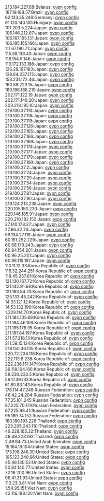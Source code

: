 213.184.227.88:Belarus: [ovpn config](vpn/213_184_227_88.ovpn)  
187.19.188.57:Brazil: [ovpn config](vpn/187_19_188_57.ovpn)  
62.133.35.246:Germany: [ovpn config](vpn/62_133_35_246.ovpn)  
91.120.140.105:Hungary: [ovpn config](vpn/91_120_140_105.ovpn)  
101.203.5.224:Japan: [ovpn config](vpn/101_203_5_224.ovpn)  
106.146.212.87:Japan: [ovpn config](vpn/106_146_212_87.ovpn)  
106.167.195.131:Japan: [ovpn config](vpn/106_167_195_131.ovpn)  
106.185.155.166:Japan: [ovpn config](vpn/106_185_155_166.ovpn)  
111.67.190.71:Japan: [ovpn config](vpn/111_67_190_71.ovpn)  
115.36.136.40:Japan: [ovpn config](vpn/115_36_136_40.ovpn)  
118.154.9.146:Japan: [ovpn config](vpn/118_154_9_146.ovpn)  
119.172.133.186:Japan: [ovpn config](vpn/119_172_133_186.ovpn)  
126.28.197.183:Japan: [ovpn config](vpn/126_28_197_183.ovpn)  
138.64.237.175:Japan: [ovpn config](vpn/138_64_237_175.ovpn)  
153.231.172.46:Japan: [ovpn config](vpn/153_231_172_46.ovpn)  
160.86.223.15:Japan: [ovpn config](vpn/160_86_223_15.ovpn)  
180.198.168.219:Japan: [ovpn config](vpn/180_198_168_219.ovpn)  
202.171.122.19:Japan: [ovpn config](vpn/202_171_122_19.ovpn)  
202.171.149.20:Japan: [ovpn config](vpn/202_171_149_20.ovpn)  
203.213.185.10:Japan: [ovpn config](vpn/203_213_185_10.ovpn)  
219.100.37.110:Japan: [ovpn config](vpn/219_100_37_110.ovpn)  
219.100.37.118:Japan: [ovpn config](vpn/219_100_37_118.ovpn)  
219.100.37.119:Japan: [ovpn config](vpn/219_100_37_119.ovpn)  
219.100.37.126:Japan: [ovpn config](vpn/219_100_37_126.ovpn)  
219.100.37.165:Japan: [ovpn config](vpn/219_100_37_165.ovpn)  
219.100.37.166:Japan: [ovpn config](vpn/219_100_37_166.ovpn)  
219.100.37.169:Japan: [ovpn config](vpn/219_100_37_169.ovpn)  
219.100.37.174:Japan: [ovpn config](vpn/219_100_37_174.ovpn)  
219.100.37.177:Japan: [ovpn config](vpn/219_100_37_177.ovpn)  
219.100.37.179:Japan: [ovpn config](vpn/219_100_37_179.ovpn)  
219.100.37.190:Japan: [ovpn config](vpn/219_100_37_190.ovpn)  
219.100.37.2:Japan: [ovpn config](vpn/219_100_37_2.ovpn)  
219.100.37.24:Japan: [ovpn config](vpn/219_100_37_24.ovpn)  
219.100.37.29:Japan: [ovpn config](vpn/219_100_37_29.ovpn)  
219.100.37.54:Japan: [ovpn config](vpn/219_100_37_54.ovpn)  
219.100.37.56:Japan: [ovpn config](vpn/219_100_37_56.ovpn)  
219.100.37.81:Japan: [ovpn config](vpn/219_100_37_81.ovpn)  
219.100.37.90:Japan: [ovpn config](vpn/219_100_37_90.ovpn)  
219.124.213.238:Japan: [ovpn config](vpn/219_124_213_238.ovpn)  
220.105.150.230:Japan: [ovpn config](vpn/220_105_150_230.ovpn)  
220.146.185.91:Japan: [ovpn config](vpn/220_146_185_91.ovpn)  
220.210.182.150:Japan: [ovpn config](vpn/220_210_182_150.ovpn)  
27.140.178.27:Japan: [ovpn config](vpn/27_140_178_27.ovpn)  
27.96.32.74:Japan: [ovpn config](vpn/27_96_32_74.ovpn)  
59.134.27.119:Japan: [ovpn config](vpn/59_134_27_119.ovpn)  
60.151.252.229:Japan: [ovpn config](vpn/60_151_252_229.ovpn)  
60.68.179.243:Japan: [ovpn config](vpn/60_68_179_243.ovpn)  
60.94.154.201:Japan: [ovpn config](vpn/60_94_154_201.ovpn)  
60.96.25.201:Japan: [ovpn config](vpn/60_96_25_201.ovpn)  
60.98.115.197:Japan: [ovpn config](vpn/60_98_115_197.ovpn)  
110.11.12.33:Korea Republic of: [ovpn config](vpn/110_11_12_33.ovpn)  
116.32.244.251:Korea Republic of: [ovpn config](vpn/116_32_244_251.ovpn)  
118.45.237.61:Korea Republic of: [ovpn config](vpn/118_45_237_61.ovpn)  
121.130.167.72:Korea Republic of: [ovpn config](vpn/121_130_167_72.ovpn)  
121.142.91.69:Korea Republic of: [ovpn config](vpn/121_142_91_69.ovpn)  
121.163.54.70:Korea Republic of: [ovpn config](vpn/121_163_54_70.ovpn)  
125.133.45.242:Korea Republic of: [ovpn config](vpn/125_133_45_242.ovpn)  
14.33.121.12:Korea Republic of: [ovpn config](vpn/14_33_121_12.ovpn)  
14.53.132.190:Korea Republic of: [ovpn config](vpn/14_53_132_190.ovpn)  
1.229.114.70:Korea Republic of: [ovpn config](vpn/1_229_114_70.ovpn)  
211.184.105.69:Korea Republic of: [ovpn config](vpn/211_184_105_69.ovpn)  
211.184.46.106:Korea Republic of: [ovpn config](vpn/211_184_46_106.ovpn)  
211.195.176.95:Korea Republic of: [ovpn config](vpn/211_195_176_95.ovpn)  
211.197.84.197:Korea Republic of: [ovpn config](vpn/211_197_84_197.ovpn)  
211.57.218.13:Korea Republic of: [ovpn config](vpn/211_57_218_13.ovpn)  
211.58.15.134:Korea Republic of: [ovpn config](vpn/211_58_15_134.ovpn)  
218.150.36.105:Korea Republic of: [ovpn config](vpn/218_150_36_105.ovpn)  
220.72.234.118:Korea Republic of: [ovpn config](vpn/220_72_234_118.ovpn)  
222.113.8.236:Korea Republic of: [ovpn config](vpn/222_113_8_236.ovpn)  
222.236.151.147:Korea Republic of: [ovpn config](vpn/222_236_151_147.ovpn)  
39.118.164.166:Korea Republic of: [ovpn config](vpn/39_118_164_166.ovpn)  
58.230.230.5:Korea Republic of: [ovpn config](vpn/58_230_230_5.ovpn)  
59.17.39.133:Korea Republic of: [ovpn config](vpn/59_17_39_133.ovpn)  
61.80.83.143:Korea Republic of: [ovpn config](vpn/61_80_83_143.ovpn)  
176.114.47.248:Russian Federation: [ovpn config](vpn/176_114_47_248.ovpn)  
46.42.24.204:Russian Federation: [ovpn config](vpn/46_42_24_204.ovpn)  
77.35.101.245:Russian Federation: [ovpn config](vpn/77_35_101_245.ovpn)  
87.225.70.179:Russian Federation: [ovpn config](vpn/87_225_70_179.ovpn)  
87.225.98.41:Russian Federation: [ovpn config](vpn/87_225_98_41.ovpn)  
95.189.74.152:Russian Federation: [ovpn config](vpn/95_189_74_152.ovpn)  
180.180.193.226:Thailand: [ovpn config](vpn/180_180_193_226.ovpn)  
223.205.243.110:Thailand: [ovpn config](vpn/223_205_243_110.ovpn)  
49.228.165.32:Thailand: [ovpn config](vpn/49_228_165_32.ovpn)  
49.49.223.192:Thailand: [ovpn config](vpn/49_49_223_192.ovpn)  
2.49.64.73:United Arab Emirates: [ovpn config](vpn/2_49_64_73.ovpn)  
15.164.19.104:United States: [ovpn config](vpn/15_164_19_104.ovpn)  
173.198.248.39:United States: [ovpn config](vpn/173_198_248_39.ovpn)  
195.123.240.66:United States: [ovpn config](vpn/195_123_240_66.ovpn)  
45.48.130.53:United States: [ovpn config](vpn/45_48_130_53.ovpn)  
50.82.140.77:United States: [ovpn config](vpn/50_82_140_77.ovpn)  
72.18.200.96:United States: [ovpn config](vpn/72_18_200_96.ovpn)  
96.41.31.93:United States: [ovpn config](vpn/96_41_31_93.ovpn)  
113.23.3.81:Viet Nam: [ovpn config](vpn/113_23_3_81.ovpn)  
1.54.95.151:Viet Nam: [ovpn config](vpn/1_54_95_151.ovpn)  
42.116.188.120:Viet Nam: [ovpn config](vpn/42_116_188_120.ovpn)  

